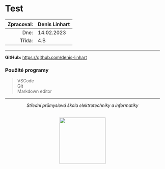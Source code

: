 # Test
| Zpracoval: | Denis Linhart |
| ---------: | ------------- |
|       Dne: | 14.02.2023    |
|     Třída: | 4.B           |
<hr>

**GitHub:** <https://github.com/denis-linhart>

### Použité programy
>   VSCode  
>   Git  
>   Markdown editor
<hr>


<div align="center">

*Střední průmyslová škola elektrotechniky a informatiky*

<br>
<img src="https://www.spsemoh.cz/logos/spsei-vektor-barevne.svg" style="width: 150px; height: auto;">
</div>